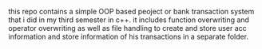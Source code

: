 this repo contains a simple OOP based peoject or bank transaction system that i did in my third semester in c++. it includes function overwriting and operator overwriting as well as file handling to create and store user acc information and store information of his transactions in a separate folder.
